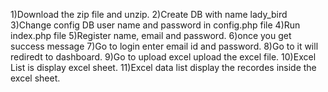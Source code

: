 1)Download the zip file and unzip.
2)Create DB with name lady_bird
3)Change config DB user name and password in config.php file
4)Run index.php file 
5)Register name, email and password.
6)once you get success message 
7)Go to login enter email id and password.
8)Go to it will rediredt to dashboard.
9)Go to upload excel upload the excel file.
10)Excel List is display excel sheet.
11)Excel data list display the recordes inside the excel sheet.
